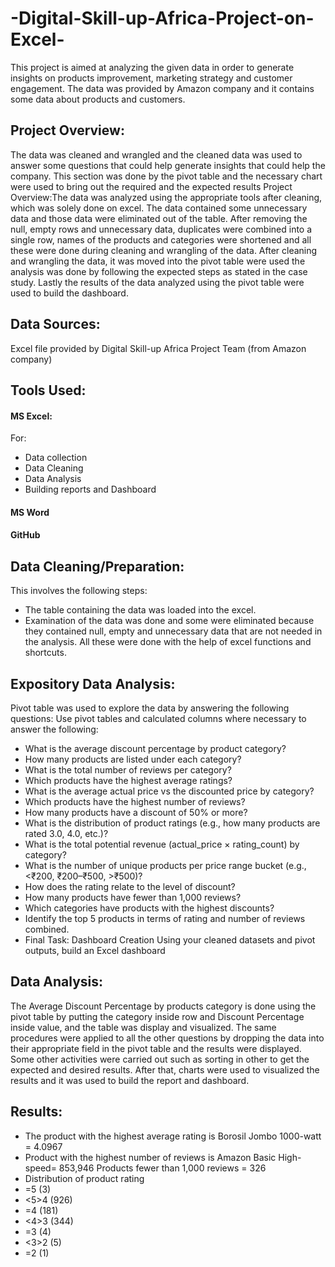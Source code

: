 # -Digital-Skill-up-Africa-Project-on-Excel-
 This project is aimed at analyzing the given data in order to generate insights on products improvement, marketing strategy and customer engagement. The data was provided by Amazon company and it contains some data about products and customers.
## Project Overview:
The data was cleaned and wrangled and the cleaned data was used to answer some questions that could help generate insights that could help the company. This section was done by the pivot table and the necessary chart were used to bring out the required and the expected results
Project Overview:The data  was analyzed using the appropriate tools after cleaning, which was solely done on excel.
The data contained some unnecessary data  and those data were eliminated out of the table.
After removing the null, empty rows and unnecessary data, duplicates were combined into a single row, names of the products and categories were shortened and all these were done during cleaning and wrangling of the data.
After cleaning and wrangling the data, it was moved into the pivot table were used the analysis was done by following the expected steps as stated in the case study.
Lastly the results of the data analyzed using the pivot table were used to build the dashboard.
## Data Sources: 
Excel file provided by Digital Skill-up Africa Project Team (from Amazon company)
## Tools Used:
#### MS Excel:
For:
- Data collection
- Data Cleaning
- Data Analysis
- Building reports and Dashboard
#### MS Word
#### GitHub
## Data Cleaning/Preparation:
This involves the following steps:
- The table containing the data was loaded into the excel.
- Examination of the data was done and some were eliminated because they contained null, empty and unnecessary data that are not needed in the analysis.
All these were done with the help of excel functions and shortcuts.
## Expository Data Analysis:
Pivot table was used to explore the data by answering the following questions:
Use pivot tables and calculated columns where necessary to answer the following:
- What is the average discount percentage by product category?
- How many products are listed under each category?
- What is the total number of reviews per category?
- Which products have the highest average ratings?
- What is the average actual price vs the discounted price by category?
- Which products have the highest number of reviews?
- How many products have a discount of 50% or more?
- What is the distribution of product ratings (e.g., how many products are rated 3.0,
4.0, etc.)?
- What is the total potential revenue (actual_price × rating_count) by category?
- What is the number of unique products per price range bucket (e.g., <₹200, ₹200–₹500, >₹500)?
- How does the rating relate to the level of discount?
- How many products have fewer than 1,000 reviews?
- Which categories have products with the highest discounts?
- Identify the top 5 products in terms of rating and number of reviews combined.
- Final Task: Dashboard Creation
Using your cleaned datasets and pivot outputs, build an Excel dashboard
## Data Analysis:
The Average Discount Percentage by products category is done using the pivot table by putting the category inside row and Discount Percentage inside value, and the table was display and visualized.
The same procedures were applied to all the other questions by dropping the data into their appropriate field in the pivot table and the results were displayed.
Some other activities were carried out such as sorting in other to get the expected and desired results.
After that, charts were used to visualized the results and it was used to build the report and dashboard.
## Results:
- The product with the highest average rating is Borosil Jombo 1000-watt
= 4.0967
- Product with the highest number of reviews is Amazon Basic High-speed= 853,946
Products fewer than 1,000 reviews  = 326
- Distribution of product rating 
- =5                        (3)
- <5>4                      (926)
- =4                        (181)
- <4>3                      (344)
- =3                         (4)
- <3>2                       (5)
- =2                         (1)


















